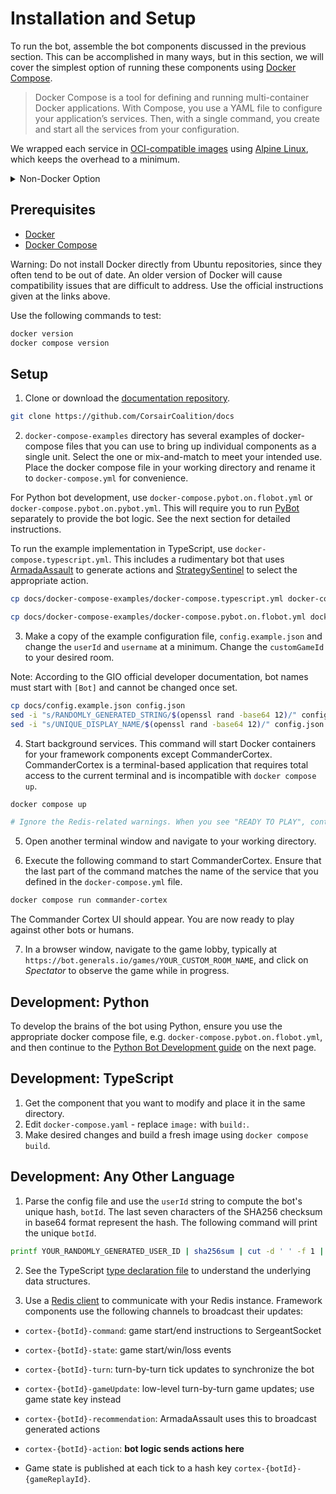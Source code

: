 # Installation and Setup

To run the bot, assemble the bot components discussed in the previous section. This can be accomplished in many ways, but in this section, we will cover the simplest option of running these components using [Docker Compose](https://docs.docker.com/compose/).

> Docker Compose is a tool for defining and running multi-container Docker applications. With Compose, you use a YAML file to configure your application’s services. Then, with a single command, you create and start all the services from your configuration.


We wrapped each service in [OCI-compatible images](https://opencontainers.org/) using [Alpine Linux](https://alpinelinux.org/about/), which keeps the overhead to a minimum.

<details><summary>Non-Docker Option</summary>
<p>

Running these components without Docker requires running each service individually using their individual instructions. This is typically a one-line command but requires [NodeJS](https://nodejs.org/en) installed in your environment. Once you ensure that you are running the latest version of `node` and `npm`, open separate terminals for each process and run the services individually. We developed and tested all components with NodeJS version 20.

Warning: Do not install NodeJS directly from Ubuntu repositories, since they often tend to be out of date. Use the [NodeSource](https://github.com/nodesource/distributions) as instructed in the NodeJS official guide.
</p></details>

## Prerequisites

- [Docker](https://docs.docker.com/engine/install)
- [Docker Compose](https://docs.docker.com/compose/install)

Warning: Do not install Docker directly from Ubuntu repositories, since they often tend to be out of date. An older version of Docker will cause compatibility issues that are difficult to address. Use the official instructions given at the links above.

Use the following commands to test:

```sh
docker version
docker compose version
```

## Setup

1. Clone or download the [documentation repository](https://github.com/CorsairCoalition/docs).

```sh
git clone https://github.com/CorsairCoalition/docs
```

2. `docker-compose-examples` directory has several examples of docker-compose files that you can use to bring up individual components as a single unit. Select the one or mix-and-match to meet your intended use. Place the docker compose file in your working directory and rename it to `docker-compose.yml` for convenience.

For Python bot development, use `docker-compose.pybot.on.flobot.yml` or `docker-compose.pybot.on.pybot.yml`. This will require you to run [PyBot](https://github.com/CorsairCoalition/PyBot/) separately to provide the bot logic. See the next section for detailed instructions.

To run the example implementation in TypeScript, use `docker-compose.typescript.yml`. This includes a rudimentary bot that uses [ArmadaAssault](https://github.com/CorsairCoalition/ArmadaAssault) to generate actions and [StrategySentinel](https://github.com/CorsairCoalition/StrategySentinel) to select the appropriate action.

```sh
cp docs/docker-compose-examples/docker-compose.typescript.yml docker-compose.yml # TypeScript Bot Development
```

```sh
cp docs/docker-compose-examples/docker-compose.pybot.on.flobot.yml docker-compose.yml # Python Bot Development
```

3. Make a copy of the example configuration file, `config.example.json` and change the `userId` and `username` at a minimum. Change the `customGameId` to your desired room.

Note:  According to the GIO official developer documentation, bot names must start with `[Bot]` and cannot be changed once set.

```sh
cp docs/config.example.json config.json
sed -i "s/RANDOMLY_GENERATED_STRING/$(openssl rand -base64 12)/" config.json
sed -i "s/UNIQUE_DISPLAY_NAME/$(openssl rand -base64 12)/" config.json
```

4. Start background services. This command will start Docker containers for your framework components except CommanderCortex. CommanderCortex is a terminal-based application that requires total access to the current terminal and is incompatible with `docker compose up`.

```sh
docker compose up

# Ignore the Redis-related warnings. When you see "READY TO PLAY", continue to the next step.
```

5. Open another terminal window and navigate to your working directory.

6. Execute the following command to start CommanderCortex. Ensure that the last part of the command matches the name of the service that you defined in the `docker-compose.yml` file.

```sh
docker compose run commander-cortex
```

The Commander Cortex UI should appear. You are now ready to play against other bots or humans.

7. In a browser window, navigate to the game lobby, typically at `https://bot.generals.io/games/YOUR_CUSTOM_ROOM_NAME`, and click on *Spectator* to observe the game while in progress.

## Development: Python

To develop the brains of the bot using Python, ensure you use the appropriate docker compose file, e.g. `docker-compose.pybot.on.flobot.yml`, and then continue to the [Python Bot Development guide](/development) on the next page.

## Development: TypeScript

1. Get the component that you want to modify and place it in the same directory.
2. Edit `docker-compose.yaml` - replace `image:` with `build:`.
3. Make desired changes and build a fresh image using `docker compose build`.

## Development: Any Other Language

1. Parse the config file and use the `userId` string to compute the bot's unique hash, `botId`. The last seven characters of the SHA256 checksum in base64 format represent the hash. The following command will print the unique `botId`.

```sh
printf YOUR_RANDOMLY_GENERATED_USER_ID | sha256sum | cut -d ' ' -f 1 | xxd -r -p | base64 | head -c 43 | tail -c 7
```

2. See the TypeScript [type declaration file](https://github.com/CorsairCoalition/common/blob/master/src/types.d.ts) to understand the underlying data structures.

3. Use a [Redis client](https://redis.io/resources/clients/) to communicate with your Redis instance. Framework components use the following channels to broadcast their updates:

- `cortex-{botId}-command`: game start/end instructions to SergeantSocket
- `cortex-{botId}-state`: game start/win/loss events
- `cortex-{botId}-turn`: turn-by-turn tick updates to synchronize the bot
- `cortex-{botId}-gameUpdate`: low-level turn-by-turn game updates; use game state key instead
- `cortex-{botId}-recommendation`: ArmadaAssault uses this to broadcast generated actions
- `cortex-{botId}-action`: **bot logic sends actions here**

- Game state is published at each tick to a hash key `cortex-{botId}-{gameReplayId}`.
